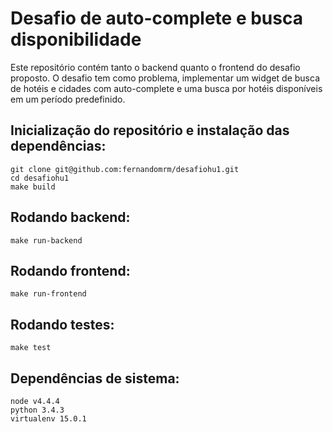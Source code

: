  Desafio de auto-complete e busca disponibilidade
=================================================

Este repositório contém tanto o backend quanto o frontend do desafio proposto. O desafio tem como problema, implementar um widget de busca de hotéis e cidades com auto-complete e uma busca por hotéis disponíveis em um período predefinido.

Inicialização do repositório e instalação das dependências:
-----------------------------------------------------------

    git clone git@github.com:fernandomrm/desafiohu1.git
    cd desafiohu1
    make build

Rodando backend:
----------------

    make run-backend

Rodando frontend:
-----------------

    make run-frontend

Rodando testes:
---------------

    make test

Dependências de sistema:
------------------------

    node v4.4.4
    python 3.4.3
    virtualenv 15.0.1
